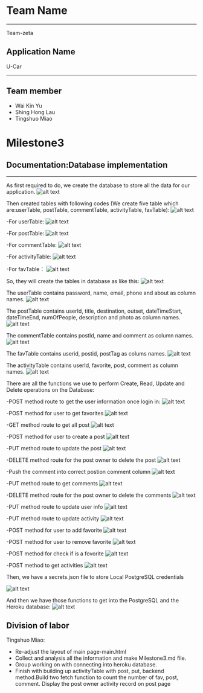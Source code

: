 # Team Name
___________________________________________________________________
Team-zeta
## Application Name
U-Car
___________________________________________________________________

## Team member
- Wai Kin Yu
- Shing Hong Lau
- Tingshuo Miao

# Milestone3

## Documentation:Database implementation
___________________________________________________________________
As first required to do, we create the database to store all the data for our application.
![alt text](https://github.com/hilshong2580/cs326-final-zeta/blob/main/docs/screenShot3/createdatabase.png)

Then created tables with following codes (We create five table which are:userTable, postTable, commentTable, activityTable, favTable):
![alt text](https://github.com/hilshong2580/cs326-final-zeta/blob/main/docs/screenShot3/tables.png)

-For userTable:
![alt text](https://github.com/hilshong2580/cs326-final-zeta/blob/main/docs/screenShot3/creatusertable.png)

-For postTable:
![alt text](https://github.com/hilshong2580/cs326-final-zeta/blob/main/docs/screenShot3/createposttable.png)

-For commentTable:
![alt text](https://github.com/hilshong2580/cs326-final-zeta/blob/main/docs/screenShot3/createcommenttable.png)

-For activityTable:
![alt text](https://github.com/hilshong2580/cs326-final-zeta/blob/main/docs/screenShot3/createactivitytable.png)

-For favTable：
![alt text](https://github.com/hilshong2580/cs326-final-zeta/blob/main/docs/screenShot3/createfavtable.png)


So, they will create the tables in database as like this:
![alt text](https://github.com/hilshong2580/cs326-final-zeta/blob/main/docs/screenShot3/tables.png)

The userTable contains password, name, email, phone and about as column names.
![alt text](https://github.com/hilshong2580/cs326-final-zeta/blob/main/docs/screenShot3/usertable.png)

The postTable contains userId, title, destination, outset, dateTimeStart, dateTimeEnd, numOfPeople, description and photo as column names.
![alt text](https://github.com/hilshong2580/cs326-final-zeta/blob/main/docs/screenShot3/posttable.png)

The commentTable contains postId, name and comment as column names.
![alt text](https://github.com/hilshong2580/cs326-final-zeta/blob/main/docs/screenShot3/commenttable.png)

The favTable contains userid, postid, postTag as colums names.
![alt text](https://github.com/hilshong2580/cs326-final-zeta/blob/main/docs/screenShot3/favtable.png)

The activityTable contains userId, favorite, post, comment as column names.
![alt text](https://github.com/hilshong2580/cs326-final-zeta/blob/main/docs/screenShot3/activitytable.png)

There are all the functions we use to perform Create, Read, Update and Delete operations on the Database:

-POST method route to get the user information once login in:
![alt text](https://github.com/hilshong2580/cs326-final-zeta/blob/main/docs/screenShot3/getuserinfo.png)

-POST method for user to get favorites
![alt text](https://github.com/hilshong2580/cs326-final-zeta/blob/main/docs/screenShot3/postfav.png)

-GET method route to get all post
![alt text](https://github.com/hilshong2580/cs326-final-zeta/blob/main/docs/screenShot3/getpost.png)

-POST method for user to create a post
![alt text](https://github.com/hilshong2580/cs326-final-zeta/blob/main/docs/screenShot3/createpost.png)

-PUT method route to update the post
![alt text](https://github.com/hilshong2580/cs326-final-zeta/blob/main/docs/screenShot3/putpost.png)

-DELETE method route for the post owner to delete the post
![alt text](https://github.com/hilshong2580/cs326-final-zeta/blob/main/docs/screenShot3/deletepost.png)

-Push the comment into correct postion comment column
![alt text](https://github.com/hilshong2580/cs326-final-zeta/blob/main/docs/screenShot3/pustcomment.png)

-PUT method route to get comments
![alt text](https://github.com/hilshong2580/cs326-final-zeta/blob/main/docs/screenShot3/getcomment.png)

-DELETE method route for the post owner to delete the comments
![alt text](https://github.com/hilshong2580/cs326-final-zeta/blob/main/docs/screenShot3/deletecomment.png)

-PUT method route to update user info
![alt text](https://github.com/hilshong2580/cs326-final-zeta/blob/main/docs/screenShot3/edituser.png)

-PUT method route to update activity
![alt text](https://github.com/hilshong2580/cs326-final-zeta/blob/main/docs/screenShot3/updateacti.png)

-POST method for user to add favorite
![alt text](https://github.com/hilshong2580/cs326-final-zeta/blob/main/docs/screenShot3/addfav.png)

-POST method for user to remove favorite
![alt text](https://github.com/hilshong2580/cs326-final-zeta/blob/main/docs/screenShot3/deletefav.png)

-POST method for check if is a fovorite
![alt text](https://github.com/hilshong2580/cs326-final-zeta/blob/main/docs/screenShot3/checkiffav.png)

-POST method to get activities
![alt text](https://github.com/hilshong2580/cs326-final-zeta/blob/main/docs/screenShot3/getac.png)

Then, we have a secrets.json file to store Local PostgreSQL credentials

![alt text](https://github.com/hilshong2580/cs326-final-zeta/blob/main/docs/screenShot3/credentials.png)

And then we have those functions to get into the PostgreSQL and the Heroku database:
![alt text](https://github.com/hilshong2580/cs326-final-zeta/blob/main/docs/screenShot3/way.png)

## Division of labor

Tingshuo Miao: 
* Re-adjust the layout of main page-main.html
* Collect and analysis all the information and make Milestone3.md file.
* Group working on with connecting into heroku database.
* Finish with building up activityTable with post, put, backend method.Build two fetch function to count the number of fav, post, comment. Display the post owner activity record on post page
